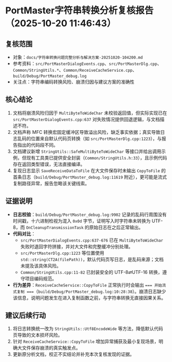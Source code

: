 # PortMaster字符串转换分析复核报告（2025-10-20 11:46:43）

## 复核范围
- 对象：`docs/字符串转换问题完整分析与解决方案-20251020-104200.md`
- 参考资料：`src/PortMasterDialogEvents.cpp`、`src/PortMasterDlg.cpp`、`Common/StringUtils.*`、`Common/ReceiveCacheService.cpp`、`build/Debug/PortMaster_debug.log`
- 关注点：字符串编码转换风险、崩溃归因与建议方案的准确性

## 核心结论
1. 文档将崩溃风险归因于 `MultiByteToWideChar` 未校验返回值，但实际实现已在 `src/PortMasterDialogEvents.cpp:637` 对失败情况提供回退逻辑，与文档描述不符。
2. 文档声称 MFC 转换宏固定缓冲区导致溢出风险，缺乏事实依据；真实导致日志乱码的位置来自默认代码页转换（如 `src/PortMasterDlg.cpp:1223`），与报告指出的代码段不同。
3. 文档建议新增 `StringUtils::SafeMultiByteToWideChar` 等接口并给出调用示例，但现有工具类已提供安全封装（`Common/StringUtils.h:33`），且示例代码存在返回类型错误，无法直接编译。
4. 复现日志显示 `SaveReceiveDataToFile` 在大文件保存时未输出 `CopyToFile` 的首条日志（`build/Debug/PortMaster_debug.log:11619` 附近），更可能是流式复制路径异常，报告忽略该关键线索。

## 证据说明
- **日志校验**：`build/Debug/PortMaster_debug.log:9902` 记录的乱码行周围没有时间戳，十六进制检视为混入 `0x0d` 字节，证明写入时字符串未转换为 UTF-8，而 `OnCleanupTransmissionTask` 的原始日志在之后正常输出。
- **代码对比**：
  - `src/PortMasterDialogEvents.cpp:637-676` 已在 `MultiByteToWideChar` 失败时退回字符拼接，并对大文件和完整缓冲分别处理。
  - `src/PortMasterDlg.cpp:1223` 等位置使用 `std::string(CT2A(filePath))`，默认代码页写日志，是乱码来源；文档未提及该具体风险。
  - `Common/StringUtils.cpp:11-82` 已封装安全的 UTF-8⇄UTF-16 转换，遵守项目编码规范。
- **行为差异**：`ReceiveCacheService::CopyToFile` 正常执行时会输出 `=== 开始流式复制 ===`（`build/Debug/PortMaster_debug.log:10:28:38`）。崩溃日志缺少该信息，说明问题发生在进入复制函数之前，与字符串转换无直接因果关系。

## 建议后续行动
1. 将日志转换统一改为 `StringUtils::Utf8EncodeWide` 等方法，降低默认代码页导致的文本损坏风险。
2. 针对 `ReceiveCacheService::CopyToFile` 增加异常捕获及最小复现场景，明确大文件保存崩溃的真实触发点。
3. 更新原分析文档，校正不实结论并补充本次复核发现的证据。
